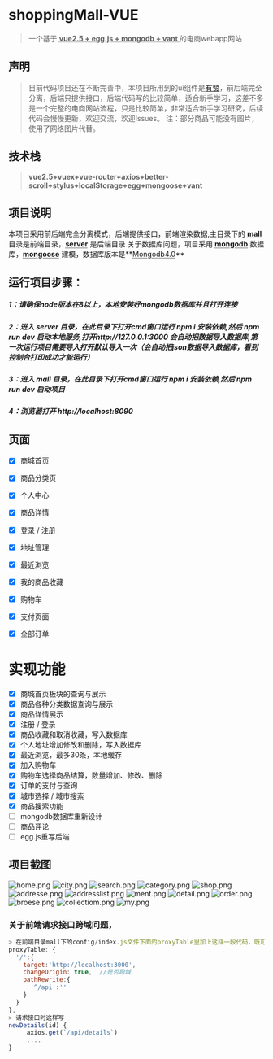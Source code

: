

# shoppingMall-VUE

> 一个基于 **<abbr title="Hyper Text Markup Language">vue2.5 + egg.js + mongodb + vant </abbr>** 的电商webapp网站


## 声明
>目前代码项目还在不断完善中，本项目所用到的ui组件是[有赞](https://github.com/youzan/vant)，前后端完全分离，后端只提供接口，后端代码写的比较简单，适合新手学习，这差不多是一个完整的电商网站流程，只是比较简单，非常适合新手学习研究，后续代码会慢慢更新，欢迎交流，欢迎Issues。
注：部分商品可能没有图片，使用了网络图片代替。

## 技术栈

> **vue2.5+vuex+vue-router+axios+better-scroll+stylus+localStorage+egg+mongoose+vant**


## 项目说明

本项目采用前后端完全分离模式，后端提供接口，前端渲染数据,主目录下的 **<abbr title="Hyper Text Markup Language">mall</abbr>** 目录是前端目录，**<abbr title="Hyper Text Markup Language">server</abbr>** 是后端目录
关于数据库问题，项目采用 **<abbr title="Hyper Text Markup Language">mongodb</abbr>** 数据库，**<abbr title="Hyper Text Markup Language">mongoose</abbr>** 建模，数据库版本是**<abbr title="Hyper Text Markup Language">Mongodb4.0</abbr>**


## 运行项目步骤：
##### 1：请确保node版本在8以上，本地安装好mongodb数据库并且打开连接

##### 2：进入 server 目录，在此目录下打开cmd窗口运行 npm i 安装依赖,然后 npm run dev 启动本地服务,打开http://127.0.0.1:3000  会自动把数据导入数据库,第一次运行项目需要导入打开默认导入一次（会自动把json数据导入数据库，看到控制台打印成功才能运行）

##### 3：进入 mall 目录，在此目录下打开cmd窗口运行 npm i 安装依赖,然后 npm run dev 启动项目

##### 4：浏览器打开 http://localhost:8090 

## 页面
- [x] 商城首页
- [x] 商品分类页
- [x] 个人中心
- [x] 商品详情
- [x] 登录 / 注册
- [x] 地址管理
- [x] 最近浏览
- [x] 我的商品收藏
- [x] 购物车
- [x] 支付页面
- [x] 全部订单


# 实现功能
- [x] 商城首页板块的查询与展示
- [x] 商品各种分类数据查询与展示
- [x] 商品详情展示
- [x] 注册 / 登录
- [x] 商品收藏和取消收藏，写入数据库
- [x] 个人地址增加修改和删除，写入数据库
- [x] 最近浏览，最多30条，本地缓存
- [x] 加入购物车
- [x] 购物车选择商品结算，数量增加、修改、删除
- [x] 订单的支付与查询
- [x] 城市选择 / 城市搜索
- [x] 商品搜索功能
- [ ] mongodb数据库重新设计
- [ ] 商品评论
- [ ] egg.js重写后端

## 项目截图
![home.png](./images/home.png)
![city.png](./images/city.png)
![search.png](./images/search.png)
![category.png](./images/category.png)
![shop.png](./images/shop.png)
![addresse.png](./images/addresse.png)
![addresslist.png](./images/addresslist.png)
![ment.png](./images/ment.png)
![detail.png](./images/detail.png)
![order.png](./images/order.png)
![broese.png](./images/broese.png)
![collectiom.png](./images/collectiom.png)
![my.png](./images/my.png)


### 关于前端请求接口跨域问题，
```js
> 在前端目录mall下的config/index.js文件下面的proxyTable里加上这样一段代码，既可跨域,只适用于开发环境，3000是端口号。
proxyTable: {
  '/':{
    target:'http://localhost:3000',
    changeOrigin: true,  //是否跨域
    pathRewrite:{
      '^/api':''
    }
  }
},
> 请求接口时这样写
newDetails(id) {
     axios.get(`/api/details`)
	 ....
}
```






